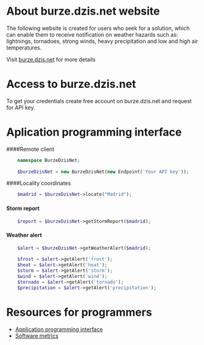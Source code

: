 # About burze.dzis.net website

The following website is created for users who seek for a solution, which can enable them to receive notification on weather hazards such as: lightnings, tornadoes, strong winds, heavy precipitation and low and high air temperatures.

Visit [burze.dzis.net](http://www.burze.dzis.net) for more details

# Access to burze.dzis.net

To get your credentials create free account on burze.dzis.net and request for API key.

# Aplication programming interface

####Remote client

```php
    namespace BurzeDzisNet;
    
    $burzeDzisNet = new BurzeDzisNet(new Endpoint('Your API key'));
```


####Locality coordinates

```php
    $madrid = $burzeDzisNet->locate("Madrid");
```

#### Storm report

```php
    $report = $burzeDzisNet->getStormReport($madrid);
```

#### Weather alert


```php
    $alert = $burzeDzisNet->getWeatherAlert($madrid);
    
    $frost = $alert->getAlert('frost');
    $heat = $alert->getAlert('heat');
    $storm = $alert->getAlert('storm');
    $wind = $alert->getAlert('wind');
    $tornado = $alert->getAlert('tornado');
    $precipitation = $alert->getAlert('precipitation');
```

# Resources for programmers
- [Application programming interface](https://github.com/krzysiekpiasecki/BurzeDzisNet/blob/master/docs/api/API-documentation.zip)
- [Software metrics](https://github.com/krzysiekpiasecki/BurzeDzisNet/blob/master/docs/SoftwareMetrics.md)


